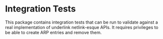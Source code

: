 # Integration Tests

This package contains integration tests that can be run to validate against a
real implementation of underlink netlink-esque APIs. It requires privileges to
be able to create ARP entries and remove them.
